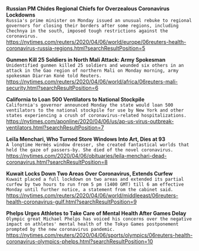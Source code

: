 **Russian PM Chides Regional Chiefs for Overzealous Coronavirus Lockdowns**\
`Russia's prime minister on Monday issued an unusual rebuke to regional governors for closing their borders after some regions, including Chechnya in the south, imposed tough restrictions against the coronavirus. `\
https://nytimes.com/reuters/2020/04/06/world/europe/06reuters-health-coronavirus-russia-regions.html?searchResultPosition=5

**Gunmen Kill 25 Soldiers in North Mali Attack: Army Spokesman**\
`Unidentified gunmen killed 25 soldiers and wounded six others in an attack in the Gao region of northern Mali on Monday morning, army spokesman Diarran Koné told Reuters. `\
https://nytimes.com/reuters/2020/04/06/world/africa/06reuters-mali-security.html?searchResultPosition=6

**California to Loan 500 Ventilators to National Stockpile**\
`California's governor announced Monday the state would loan 500 ventilators to the national stockpile for use by New York and other states experiencing a crush of coronavirus-related hospitalizations. `\
https://nytimes.com/aponline/2020/04/06/us/ap-us-virus-outbreak-ventilators.html?searchResultPosition=7

**Leïla Menchari, Who Turned Store Windows Into Art, Dies at 93**\
`A longtime Hermès window dresser, she created fantastical worlds that held the gaze of passers-by. She died of the novel coronavirus.`\
https://nytimes.com/2020/04/06/obituaries/leila-menchari-dead-coronavirus.html?searchResultPosition=8

**Kuwait Locks Down Two Areas Over Coronavirus, Extends Curfew**\
`Kuwait placed a full lockdown on two areas and extended its partial curfew by two hours to run from 5 pm (1400 GMT) till 6 am effective Monday until further notice, a statement from the cabinet said.   `\
https://nytimes.com/reuters/2020/04/06/world/middleeast/06reuters-health-coronavirus-gulf.html?searchResultPosition=9

**Phelps Urges Athletes to Take Care of Mental Health After Games Delay**\
`Olympic great Michael Phelps has voiced his concerns over the negative impact on athletes' mental health of the Tokyo Games postponement prompted by the new coronavirus pandemic.`\
https://nytimes.com/reuters/2020/04/06/sports/olympics/06reuters-health-coronavirus-olympics-phelps.html?searchResultPosition=10

